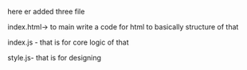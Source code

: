 here er added three file

index.html-> to main write a code for  html to basically structure of that

index.js - that is for core logic of that

style.js- that is for designing